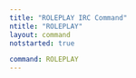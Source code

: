 ```yaml
---
title: "ROLEPLAY IRC Command"
ntitle: "ROLEPLAY"
layout: command
notstarted: true

command: ROLEPLAY
---
```

